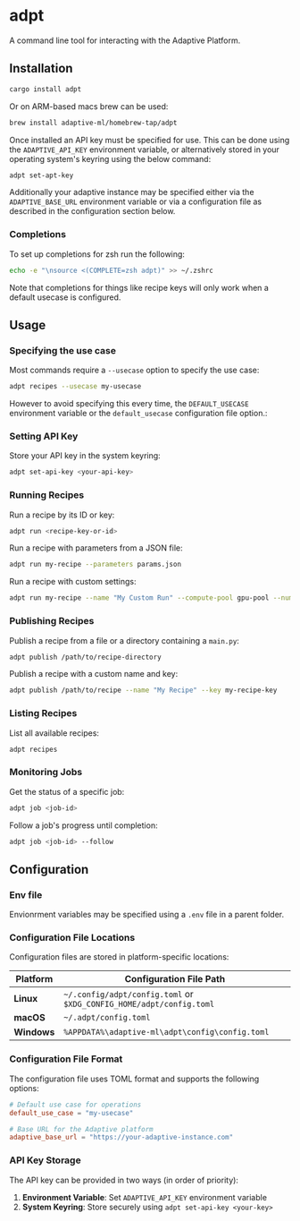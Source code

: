 # adpt

A command line tool for interacting with the Adaptive Platform.

## Installation

```sh
cargo install adpt
```

Or on ARM-based macs brew can be used:

```sh
brew install adaptive-ml/homebrew-tap/adpt
```

Once installed an API key must be specified for use. This can be done using the
`ADAPTIVE_API_KEY` environment variable, or alternatively stored in your
operating system's keyring using the below command:

```sh
adpt set-apt-key
```

Additionally your adaptive instance may be specified either via the
`ADAPTIVE_BASE_URL` environment variable or via a configuration file as
described in the configuration section below.

### Completions

To set up completions for zsh run the following:

```sh
echo -e "\nsource <(COMPLETE=zsh adpt)" >> ~/.zshrc
```

Note that completions for things like recipe keys will only work when a default usecase is configured.

## Usage

### Specifying the use case

Most commands require a `--usecase` option to specify the use case:

```sh
adpt recipes --usecase my-usecase
```

However to avoid specifying this every time, the `DEFAULT_USECASE` environment
variable or the `default_usecase` configuration file option.:

### Setting API Key


Store your API key in the system keyring:

```sh
adpt set-api-key <your-api-key>
```

### Running Recipes

Run a recipe by its ID or key:

```sh
adpt run <recipe-key-or-id>
```

Run a recipe with parameters from a JSON file:

```sh
adpt run my-recipe --parameters params.json
```

Run a recipe with custom settings:

```sh
adpt run my-recipe --name "My Custom Run" --compute-pool gpu-pool --num-gpus 4
```

### Publishing Recipes

Publish a recipe from a file or a directory containing a `main.py`:

```sh
adpt publish /path/to/recipe-directory
```

Publish a recipe with a custom name and key:

```sh
adpt publish /path/to/recipe --name "My Recipe" --key my-recipe-key
```

### Listing Recipes

List all available recipes:

```sh
adpt recipes
```

### Monitoring Jobs

Get the status of a specific job:

```sh
adpt job <job-id>
```

Follow a job's progress until completion:

```sh
adpt job <job-id> --follow
```

## Configuration

### Env file

Envionrment variables may be specified using a `.env` file in a parent folder.

### Configuration File Locations

Configuration files are stored in platform-specific locations:

| Platform | Configuration File Path |
|----------|------------------------|
| **Linux** | `~/.config/adpt/config.toml` or `$XDG_CONFIG_HOME/adpt/config.toml` |
| **macOS** | `~/.adpt/config.toml` |
| **Windows** | `%APPDATA%\adaptive-ml\adpt\config\config.toml` |

### Configuration File Format

The configuration file uses TOML format and supports the following options:

```toml
# Default use case for operations
default_use_case = "my-usecase"

# Base URL for the Adaptive platform
adaptive_base_url = "https://your-adaptive-instance.com"
```

### API Key Storage

The API key can be provided in two ways (in order of priority):

1. **Environment Variable**: Set `ADAPTIVE_API_KEY` environment variable
2. **System Keyring**: Store securely using `adpt set-api-key <your-key>`
